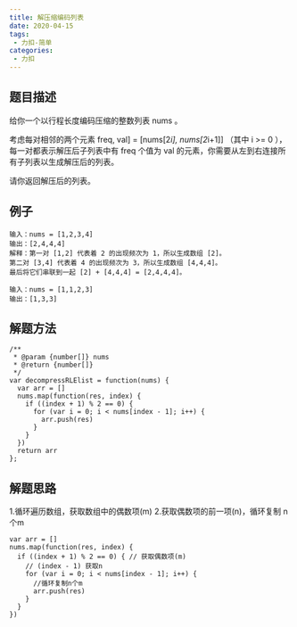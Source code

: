 ```yaml
---
title: 解压缩编码列表
date: 2020-04-15
tags:
 - 力扣-简单
categories: 
 - 力扣
---
```

## 题目描述
给你一个以行程长度编码压缩的整数列表 nums 。

考虑每对相邻的两个元素 freq, val] = [nums[2*i], nums[2*i+1]] （其中 i >= 0 ），每一对都表示解压后子列表中有 freq 个值为 val 的元素，你需要从左到右连接所有子列表以生成解压后的列表。

请你返回解压后的列表。

## 例子
```
输入：nums = [1,2,3,4]
输出：[2,4,4,4]
解释：第一对 [1,2] 代表着 2 的出现频次为 1，所以生成数组 [2]。
第二对 [3,4] 代表着 4 的出现频次为 3，所以生成数组 [4,4,4]。
最后将它们串联到一起 [2] + [4,4,4] = [2,4,4,4]。

```
```
输入：nums = [1,1,2,3]
输出：[1,3,3]
```


## 解题方法

```
/**
 * @param {number[]} nums
 * @return {number[]}
 */
var decompressRLElist = function(nums) {
  var arr = []
  nums.map(function(res, index) {
    if ((index + 1) % 2 == 0) {
      for (var i = 0; i < nums[index - 1]; i++) {
        arr.push(res)
      }
    }
  })
  return arr
};
```
## 解题思路

1.循环遍历数组，获取数组中的偶数项(m)
2.获取偶数项的前一项(n)，循环复制 n个m

```
var arr = []
nums.map(function(res, index) {
  if ((index + 1) % 2 == 0) { // 获取偶数项(m)
    // (index - 1) 获取n
    for (var i = 0; i < nums[index - 1]; i++) {
      //循环复制n个m
      arr.push(res)
    }
  }
})
```
